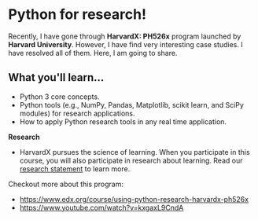 # Python for research!
Recently, I have gone through __HarvardX: PH526x__ program launched by __Harvard University__. However, I have find very interesting case studies. I have resolved all of them. Here, I am going to share.

What you'll learn...
---
- Python 3 core concepts.
- Python tools (e.g., NumPy, Pandas, Matplotlib, scikit learn, and SciPy modules) for research applications.
- How to apply Python research tools in any real time application.

__Research__
- HarvardX pursues the science of learning. When you participate in this course, you will also participate in research about learning. Read our [research statement](http://harvardx.harvard.edu/research-statement) to learn more.

Checkout more about this program:    
- https://www.edx.org/course/using-python-research-harvardx-ph526x
- https://www.youtube.com/watch?v=kxgaxL9CndA


